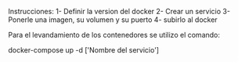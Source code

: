 Instrucciones:
1- Definir la version del docker
2- Crear un servicio 
3- Ponerle una imagen, su volumen y su puerto
4- subirlo al docker

Para el levandamiento de los contenedores se utilizo el comando:
 
 docker-compose up -d ['Nombre del servicio']